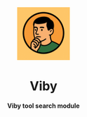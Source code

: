 <div align="center">
  <img src="https://raw.githubusercontent.com/JohanLi233/viby/main/assets/Viby-Search.png" alt="Viby Logo" width="120" height="120">
  <h1>Viby</h1>
  <p><strong>Viby tool search module</strong></p>
</div>
